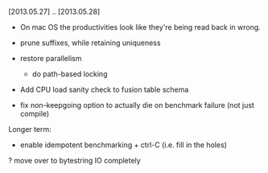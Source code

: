 

[2013.05.27] .. [2013.05.28]

 * On mac OS the productivities look like they're being read back in wrong.
 * prune suffixes, while retaining uniqueness
 
 * restore parallelism
   * do path-based locking

 * Add CPU load sanity check to fusion table schema

 * fix non-keepgoing option to actually die on benchmark failure (not just compile)

Longer term:

 * enable idempotent benchmarking + ctrl-C (i.e. fill in the holes)
 
 ? move over to bytestring IO completely
 
 

 
 
